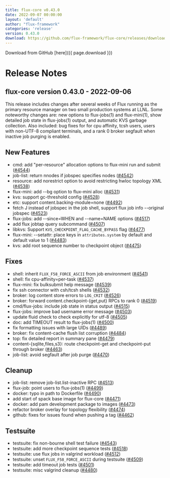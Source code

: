 ```yaml
---
title: flux-core v0.43.0
date: 2022-09-07 00:00:00
layout: 'default'
author: "flux-framework"
categories: 'release'
version: 0.43.0
download: https://github.com/flux-framework/flux-core/releases/download/v0.43.0/flux-core-0.43.0.tar.gz
---
```


Download from GitHub [here]({{ page.download }})

# Release Notes

flux-core version 0.43.0 - 2022-09-06
-------------------------------------

This release includes changes after several weeks of Flux running as the
primary resource manager on two small production systems at LLNL.  Some
noteworthy changes are:  new options to flux-jobs(1) and flux-mini(1), show
detailed job state in flux-jobs(1) output, and automatic KVS garbage
collection.  Also included:  bug fixes for for cpu affinity, tcsh users,
users with non-UTF-8 compliant terminals, and a rank 0 broker segfault when
inactive job purging is enabled.

## New Features
 * cmd: add "per-resource" allocation options to flux-mini run and submit
   ([#4544](https://github.com/flux-framework/flux-core/issues/4544))
 * job-list: return nnodes if jobspec specifies nodes ([#4542](https://github.com/flux-framework/flux-core/issues/4542))
 * resource: add norestrict option to avoid restricting hwloc topology XML
   ([#4538](https://github.com/flux-framework/flux-core/issues/4538))
 * flux-mini: add --bg option to flux-mini alloc ([#4531](https://github.com/flux-framework/flux-core/issues/4531))
 * kvs: support gc-threshold config ([#4528](https://github.com/flux-framework/flux-core/issues/4528))
 * etc: support content.backing-module=none ([#4492](https://github.com/flux-framework/flux-core/issues/4492))
 * fetch J instead of jobspec in the job shell, support flux job info
   --original jobspec ([#4523](https://github.com/flux-framework/flux-core/issues/4523))
 * flux-jobs: add --since=WHEN and --name=NAME options ([#4517](https://github.com/flux-framework/flux-core/issues/4517))
 * add flux jobtap query subcommand ([#4507](https://github.com/flux-framework/flux-core/issues/4507))
 * libkvs: Support `KVS_CHECKPOINT_FLAG_CACHE_BYPASS` flag ([#4477](https://github.com/flux-framework/flux-core/issues/4477))
 * flux-mini: --setattr: place keys in `attributes.system` by default
   and default value to 1 ([#4483](https://github.com/flux-framework/flux-core/issues/4483))
 * kvs: add root sequence number to checkpoint object ([#4475](https://github.com/flux-framework/flux-core/issues/4475))

## Fixes
 * shell: inherit `FLUX_F58_FORCE_ASCII` from job environment ([#4541](https://github.com/flux-framework/flux-core/issues/4541))
 * shell: fix cpu-affinity=per-task ([#4537](https://github.com/flux-framework/flux-core/issues/4537))
 * flux-mini: fix bulksubmit help message ([#4539](https://github.com/flux-framework/flux-core/issues/4539))
 * fix ssh connector with csh/tcsh shells ([#4532](https://github.com/flux-framework/flux-core/issues/4532))
 * broker: log content store errors to `LOG_CRIT` ([#4526](https://github.com/flux-framework/flux-core/issues/4526))
 * broker: forward content.checkpoint-{get,put} RPCs to rank 0 ([#4519](https://github.com/flux-framework/flux-core/issues/4519))
 * cmd/flux-jobs: include job state in status output ([#4515](https://github.com/flux-framework/flux-core/issues/4515))
 * flux-jobs: improve bad username error message ([#4503](https://github.com/flux-framework/flux-core/issues/4503))
 * update fluid check to check explicitly for utf-8 ([#4505](https://github.com/flux-framework/flux-core/issues/4505))
 * doc: add TIMEOUT result to flux-jobs(1) ([#4500](https://github.com/flux-framework/flux-core/issues/4500))
 * fix formatting issues with large UIDs ([#4489](https://github.com/flux-framework/flux-core/issues/4489))
 * broker: fix content-cache flush list corruption ([#4484](https://github.com/flux-framework/flux-core/issues/4484))
 * top: fix detailed report in summary pane ([#4479](https://github.com/flux-framework/flux-core/issues/4479))
 * content-{sqlite,files,s3}: route checkpoint-get and checkpoint-put
   through broker ([#4463](https://github.com/flux-framework/flux-core/issues/4463))
 * job-list: avoid segfault after job purge ([#4470](https://github.com/flux-framework/flux-core/issues/4470))

## Cleanup
 * job-list: remove job-list.list-inactive RPC ([#4513](https://github.com/flux-framework/flux-core/issues/4513))
 * flux-job: point users to flux-jobs(1) ([#4499](https://github.com/flux-framework/flux-core/issues/4499))
 * docker: typo in path to Dockerfile ([#4490](https://github.com/flux-framework/flux-core/issues/4490))
 * add start of spack base image for flux-core ([#4471](https://github.com/flux-framework/flux-core/issues/4471))
 * docker: add pam development package to images ([#4473](https://github.com/flux-framework/flux-core/issues/4473))
 * refactor broker overlay for topology flexibility ([#4474](https://github.com/flux-framework/flux-core/issues/4474))
 * github: fixes for issues found when pushing a tag ([#4462](https://github.com/flux-framework/flux-core/issues/4462))

## Testsuite
 * testsuite: fix non-bourne shell test failure ([#4543](https://github.com/flux-framework/flux-core/issues/4543))
 * testsuite: add more checkpoint sequence tests ([#4518](https://github.com/flux-framework/flux-core/issues/4518))
 * testsuite: use flux jobs in valgrind workload ([#4512](https://github.com/flux-framework/flux-core/issues/4512))
 * testsuite: unset `FLUX_F58_FORCE_ASCII` during testsuite ([#4509](https://github.com/flux-framework/flux-core/issues/4509))
 * testsuite: add timeout job tests ([#4501](https://github.com/flux-framework/flux-core/issues/4501))
 * testsuite: misc valgrind cleanup ([#4480](https://github.com/flux-framework/flux-core/issues/4480))

